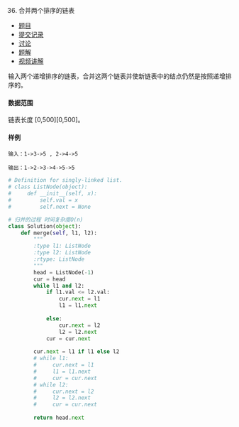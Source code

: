 36. 合并两个排序的链表

- [  题目](https://www.acwing.com/problem/content/description/34/)
- [  提交记录](https://www.acwing.com/problem/content/submission/34/)
- [  讨论](https://www.acwing.com/problem/content/discussion/index/34/1/)
- [  题解](https://www.acwing.com/problem/content/solution/34/1/)
- [  视频讲解](https://www.acwing.com/problem/content/video/34/)

输入两个递增排序的链表，合并这两个链表并使新链表中的结点仍然是按照递增排序的。

#### 数据范围

链表长度 [0,500][0,500]。

#### 样例

```
输入：1->3->5 , 2->4->5

输出：1->2->3->4->5->5
```

```python
# Definition for singly-linked list.
# class ListNode(object):
#     def __init__(self, x):
#         self.val = x
#         self.next = None

# 归并的过程 时间复杂度O(n)
class Solution(object):
    def merge(self, l1, l2):
        """
        :type l1: ListNode
        :type l2: ListNode
        :rtype: ListNode
        """
        head = ListNode(-1)
        cur = head
        while l1 and l2:
            if l1.val <= l2.val:
                cur.next = l1
                l1 = l1.next
                
            else:
                cur.next = l2
                l2 = l2.next
            cur = cur.next
       
        cur.next = l1 if l1 else l2     
        # while l1:
        #     cur.next = l1
        #     l1 = l1.next
        #     cur = cur.next
        # while l2:
        #     cur.next = l2
        #     l2 = l2.next
        #     cur = cur.next
        
        return head.next
```

